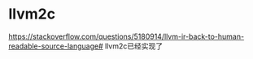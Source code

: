 # llvm2c
https://stackoverflow.com/questions/5180914/llvm-ir-back-to-human-readable-source-language#
llvm2c已经实现了










